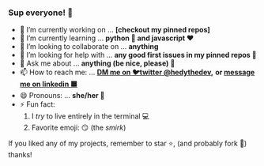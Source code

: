 ### Sup everyone! 👋

- 🔭 I’m currently working on ... **[checkout my pinned repos]**
- 🌱 I’m currently learning ... **python :snake: and javascript :heart:**
- 👯 I’m looking to collaborate on ... **anything**
- 🤔 I’m looking for help with ... **any good first issues in my pinned repos :pencil:**
- 💬 Ask me about ... **anything (be nice, please) :heart_decoration:**
- 📫 How to reach me: ... **[DM me on :bird:twitter @hedythedev](https://twitter.com/hedythedev),**
**or [message me on linkedin :blue_square:](https://www.linkedin.com/in/hedy-li-8608831a6/)**
- 😄 Pronouns: ... **she/her :girl:**
- ⚡ Fun fact: 
   1. I *try* to live entirely in the terminal :computer:
   2. Favorite emoji: :smirk: (the *smirk*)


If you liked any of my projects, remember to star :star:, (and probably fork :fork_and_knife:) thanks!
